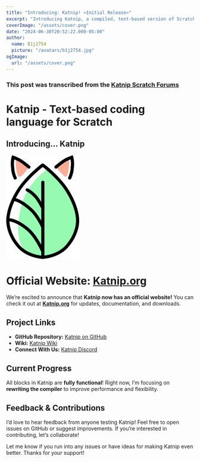 ```yaml
---
title: "Introducing: Katnip! «Initial Release»"
excerpt: "Introducing Katnip, a compiled, text-based version of Scratch for the web!"
coverImage: "/assets/cover.png"
date: "2024-06-30T20:52:22.000-05:00"
author:
  name: B1j2754
  picture: "/avatars/b1j2754.jpg"
ogImage:
  url: "/assets/cover.png"
---
```


### This post was transcribed from the [Katnip Scratch Forums](https://scratch.mit.edu/discuss/topic/769174/?page=1#post-8035551)

# Katnip - Text-based coding language for Scratch

## Introducing... Katnip

![Katnip Logo](.\assets\cover.png)

# Official Website: [Katnip.org](https://katnip.org) 

We’re excited to announce that **Katnip now has an official website!** You can check it out at **[Katnip.org](https://katnip.org)** for updates, documentation, and downloads.

## Project Links  
- **GitHub Repository:** [Katnip on GitHub](https://github.com/KatnipSC/Katnip)  
- **Wiki:** [Katnip Wiki](https://github.com/KatnipSC/Katnip/wiki)
- **Connect With Us:** [Katnip Discord](https://discord.gg/a4YCvkeMgg)

## Current Progress  
All blocks in Katnip are **fully functional**! Right now, I’m focusing on **rewriting the compiler** to improve performance and flexibility.  

## Feedback & Contributions  
I’d love to hear feedback from anyone testing Katnip! Feel free to open issues on GitHub or suggest improvements. If you’re interested in contributing, let’s collaborate!

Let me know if you run into any issues or have ideas for making Katnip even better. Thanks for your support!